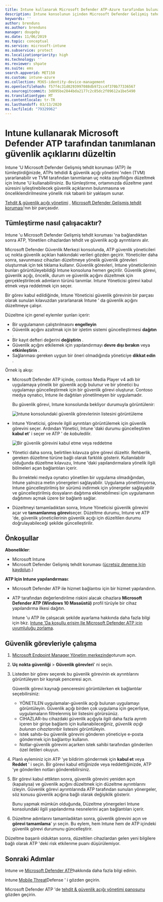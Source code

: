 ```yaml
---
title: Intune kullanarak Microsoft Defender ATP-Azure tarafından bulunan güvenlik açıklarını düzeltin | Microsoft Docs
description: Intune konsolunun içinden Microsoft Defender Gelişmiş tehdit koruması 'nın (ATP) bir parçası olan güvenlik görevlerinin ve tehdit & güvenlik açığı yönetimi 'nin nasıl yönetileceğini öğrenin.
keywords: ''
author: brenduns
ms.author: brenduns
manager: dougeby
ms.date: 11/06/2019
ms.topic: conceptual
ms.service: microsoft-intune
ms.subservice: protect
ms.localizationpriority: high
ms.technology: ''
ms.reviewer: shpate
ms.suite: ems
search.appverid: MET150
ms.custom: intune-azure
ms.collection: M365-identity-device-management
ms.openlocfilehash: f57f4c31d0293997088db972cc4f370b77336567
ms.sourcegitcommit: 3d895be2844bda2177c2c85dc2f09612a1be5490
ms.translationtype: MT
ms.contentlocale: tr-TR
ms.lasthandoff: 03/13/2020
ms.locfileid: "79329962"
---
```

# <a name="use-intune-to-remediate-vulnerabilities-identified-by-microsoft-defender-atp"></a>Intune kullanarak Microsoft Defender ATP tarafından tanımlanan güvenlik açıklarını düzeltin

Intune 'U Microsoft Defender Gelişmiş tehdit koruması (ATP) ile tümleştirdiğinizde, ATPs tehdidi & güvenlik açığı yönetimi 'nden (TVM) yararlanabilir ve TVM tarafından tanımlanan uç nokta zayıflılığını düzeltmek için Intune 'U kullanabilirsiniz. Bu tümleştirme, ortamınızda düzeltme yanıt süresini iyileştirebilecek güvenlik açıklarının bulunmasına ve önceliklendirilmesine yönelik risk tabanlı bir yaklaşım sunar.

[Tehdit & güvenlik açığı yönetimi](https://docs.microsoft.com/windows/security/threat-protection/windows-defender-atp/next-gen-threat-and-vuln-mgt) , [Microsoft Defender Gelişmiş tehdit koruması](https://docs.microsoft.com/windows/security/threat-protection/windows-defender-atp/windows-defender-advanced-threat-protection)'nın bir parçasıdır.

## <a name="how-integration-works"></a>Tümleştirme nasıl çalışacaktır?

Intune 'u Microsoft Defender Gelişmiş tehdit koruması 'na bağlandıktan sonra ATP, Yönetilen cihazlardan tehdit ve güvenlik açığı ayrıntılarını alır.

Microsoft Defender Güvenlik Merkezi konsolunda, ATP güvenlik yöneticileri uç nokta güvenlik açıkları hakkındaki verileri gözden geçirir. Yöneticiler daha sonra, savunmasız cihazları düzeltmeye yönelik güvenlik görevleri oluşturmak için tek tıklama kullanır. Güvenlik görevleri, Intune yöneticilerinin bunları görüntüleyebildiği Intune konsoluna hemen geçirilir. Güvenlik görevi, güvenlik açığı, öncelik, durum ve güvenlik açığını düzeltmek için gerçekleştirilecek adımların türünü tanımlar. Intune Yöneticisi görevi kabul etmek veya reddetmek için seçer.

Bir görev kabul edildiğinde, Intune Yöneticisi güvenlik görevinin bir parçası olarak sunulan kılavuzdan yararlanarak Intune ' da güvenlik açığını düzeltmeye çalışır.

Düzeltme için genel eylemler şunları içerir:

- Bir uygulamanın çalıştırılmasını **engelleyin**
- Güvenlik açığını azaltmak için bir işletim sistemi güncelleştirmesi **dağıtın** .
- Bir kayıt defteri değerini **değiştirin** .
- Güvenlik açığını etkilemek için yapılandırmayı **devre dışı bırakın** veya **etkinleştirin** .
- Sağlanması gereken uygun bir öneri olmadığında yöneticiye **dikkat edin** .

Örnek iş akışı:

- Microsoft Defender ATP içinde, contoso Media Player v4 adlı bir uygulamaya yönelik bir güvenlik açığı bulunur ve bir yönetici bu uygulamayı güncelleştirmek için bir güvenlik görevi oluşturur. Contoso medya oynatıcı, Intune ile dağıtılan yönetilmeyen bir uygulamadır.

  Bu güvenlik görevi, Intune konsolunda bekliyor durumuyla görüntülenir:

  ![Intune konsolundaki güvenlik görevlerinin listesini görüntüleme](./media/atp-manage-vulnerabilities/temp-security-tasks.png)

- Intune Yöneticisi, görevle ilgili ayrıntıları görüntülemek için güvenlik görevini seçer.  Ardından Yönetici, Intune 'daki durumu güncelleştiren **kabul et**' i seçer ve ATP ' de *kabul*edilir.

  ![Bir güvenlik görevini kabul etme veya reddetme](./media/atp-manage-vulnerabilities/temp-accept-task.png)

- Yönetici daha sonra, belirtilen kılavuza göre görevi düzeltir. Rehberlik, gereken düzeltme türüne bağlı olarak farklılık gösterir. Kullanılabilir olduğunda düzeltme kılavuzu, Intune 'daki yapılandırmalara yönelik ilgili bölmeleri açan bağlantıları içerir.

  Bu örnekteki medya oynatıcı yönetilen bir uygulama olmadığından, Intune yalnızca metin yönergeleri sağlayabilir. Uygulama yönetilmiyorsa, Intune güncelleştirilmiş bir sürümü indirmek için yönergeler sağlayabilir ve güncelleştirilmiş dosyaların dağıtıma eklenebilmesi için uygulamanın dağıtımını açmak üzere bir bağlantı sağlar.

- Düzeltmeyi tamamladıktan sonra, Intune Yöneticisi güvenlik görevini açar ve **tamamlanmış görevi**seçer.  Düzeltme durumu, Intune ve ATP 'de, güvenlik yöneticilerinin güvenlik açığı için düzeltilen durumu doğrulayabileceği şekilde güncelleştirilir.

## <a name="prerequisites"></a>Önkoşullar  

**Abonelikler**:

- Microsoft Intune  
- Microsoft Defender Gelişmiş tehdit koruması ([ücretsiz deneme Için kaydolun](https://www.microsoft.com/WindowsForBusiness/windows-atp?ocid=docs-wdatp-main-abovefoldlink).)

**ATP Için Intune yapılandırması**:

- Microsoft Defender ATP ile hizmet bağlantısı için bir hizmet yapılandırın.
- ATP tarafından değerlendirilme riskini alacak cihazlara **Microsoft Defender ATP (Windows 10 Masaüstü)** profil türüyle bir cihaz yapılandırma ilkesi dağıtın.

  Intune 'u ATP ile çalışacak şekilde ayarlama hakkında daha fazla bilgi için bkz. [Intune 'Da koşullu erişim Ile Microsoft Defender ATP için uyumluluğu zorlama](advanced-threat-protection.md#enable-microsoft-defender-atp-in-intune).

## <a name="work-with-security-tasks"></a>Güvenlik görevleriyle çalışma

1. [Microsoft Endpoint Manager Yönetim merkezinde](https://go.microsoft.com/fwlink/?linkid=2109431)oturum açın.

2. **Uç nokta güvenliği** > **Güvenlik görevleri**' ni seçin.

3. Listeden bir görev seçerek bu güvenlik görevinin ek ayrıntılarını görüntüleyen bir kaynak penceresi açın.

   Güvenlik görevi kaynağı penceresini görüntülerken ek bağlantılar seçebilirsiniz:

   - YÖNETILEN uygulamalar-güvenlik açığı bulunan uygulamayı görüntüleyin. Güvenlik açığı birden çok uygulama için geçerliyse, uygulamaların filtrelenmiş bir listesini görürsünüz.
   - CIHAZLAR-bu cihazdaki güvenlik açığıyla ilgili daha fazla ayrıntı içeren bir girişe bağlantı için kullanabileceğiniz, *güvenlik açığı bulunan cihazların*bir listesini görüntüleyin.
   - Istek sahıbı-bu güvenlik görevini gönderen yöneticiye e-posta göndermek için bağlantıyı kullanın.
   - Notlar-güvenlik görevini açarken istek sahibi tarafından gönderilen özel iletileri okuyun.

4. Planlı eyleminiz için ATP 'ye bildirim göndermek için **kabul et** veya **Reddet** ' i seçin. Bir görevi kabul ettiğinizde veya reddettiğinizde, ATP 'ye gönderilen notları gönderebilirsiniz.

5. Bir görevi kabul ettikten sonra, güvenlik görevini yeniden açın (kapalıysa) ve güvenlik açığını düzeltmek için düzeltme ayrıntılarını izleyin. Güvenlik görevi ayrıntılarında ATP tarafından sunulan yönergeler, söz konusu güvenlik açığına bağlı olarak değişiklik gösterir.

   Bunu yapmak mümkün olduğunda, Düzeltme yönergeleri Intune konsolundaki ilgili yapılandırma nesnelerini açan bağlantıları içerir.

6. Düzeltme adımlarını tamamladıktan sonra, güvenlik görevini açın ve **görevi tamamlama**' yı seçin.  Bu eylem, hem Intune hem de ATP içindeki güvenlik görevi durumunu güncelleştirir.

Düzeltme başarılı olduktan sonra, düzeltilen cihazlardan gelen yeni bilgilere bağlı olarak ATP 'deki risk etkilenme puanı düşürülemiyor.

## <a name="next-steps"></a>Sonraki Adımlar
Intune ve [Microsoft Defender ATP](advanced-threat-protection.md)hakkında daha fazla bilgi edinin.

Intune [Mobile Threat](mobile-threat-defense.md)Defense ' i gözden geçirin.

Microsoft Defender ATP 'de [tehdit & güvenlik açığı yönetimi panosunu](https://docs.microsoft.com/windows/security/threat-protection/windows-defender-atp/tvm-dashboard-insights) gözden geçirin.
